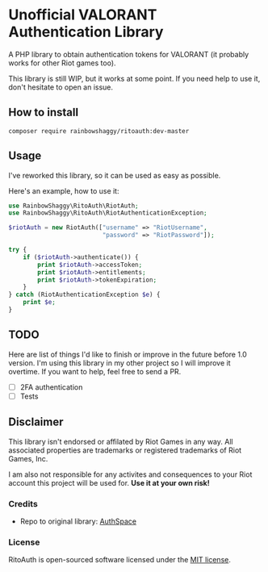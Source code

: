# Unofficial VALORANT Authentication Library
A PHP library to obtain authentication tokens for VALORANT (it probably works for other Riot games too).

This library is still WIP, but it works at some point. If you need help to use it, don't hesitate to open an issue.

## How to install
```
composer require rainbowshaggy/ritoauth:dev-master
```

## Usage
I've reworked this library, so it can be used as easy as possible. 

Here's an example, how to use it:
```PHP
use RainbowShaggy\RitoAuth\RiotAuth;
use RainbowShaggy\RitoAuth\RiotAuthenticationException;

$riotAuth = new RiotAuth(["username" => "RiotUsername",
                          "password" => "RiotPassword"]);

try {
    if ($riotAuth->authenticate()) {
        print $riotAuth->accessToken;
        print $riotAuth->entitlements;
        print $riotAuth->tokenExpiration;
    }
} catch (RiotAuthenticationException $e) {
    print $e;
}
```

## TODO
Here are list of things I'd like to finish or improve in the future before 1.0 version. I'm using this library in my other project so I will improve it overtime. If you want to help, feel free to send a PR.
 - [ ] 2FA authentication
 - [ ] Tests

## Disclaimer
This library isn't endorsed or affilated by Riot Games in any way. All associated properties are trademarks or registered trademarks of Riot Games, Inc.

I am also not responsible for any activites and consequences to your Riot account this project will be used for. **Use it at your own risk!**

### Credits
- Repo to original library: [AuthSpace](https://github.com/weedeej/AuthSpace)


### License
RitoAuth is open-sourced software licensed under the [MIT license](LICENSE).